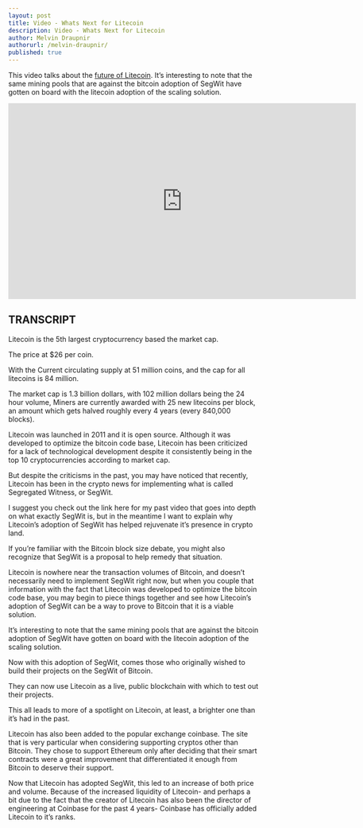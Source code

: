 ```yaml
---
layout: post
title: Video - Whats Next for Litecoin
description: Video - Whats Next for Litecoin
author: Melvin Draupnir
authorurl: /melvin-draupnir/ 
published: true
---
```


<p>This video talks about the <a href="/how-to-buy-litecoins/">future of Litecoin</a>. It’s interesting to note that the same mining pools that are against the bitcoin adoption of SegWit have gotten on board with the litecoin adoption of the scaling solution.</p>

<center><iframe width="700" height="394" src="https://www.youtube.com/embed/EkbarLYPGpg" frameborder="0" allowfullscreen></iframe></center>

<h2>TRANSCRIPT</h2>

Litecoin is the 5th largest cryptocurrency based the market cap. 

The price at $26 per coin. 

With the Current circulating supply at 51 million coins, and the cap for all litecoins is 84 million. 

The market cap is 1.3 billion dollars, with 102 million dollars being the 24 hour volume, Miners are currently awarded with 25 new litecoins per block, an amount which gets halved roughly every 4 years (every 840,000 blocks). 

Litecoin was launched in 2011 and it is open source. Although it was developed to optimize the bitcoin code base, Litecoin has been criticized for a lack of technological development despite it consistently being in the top 10 cryptocurrencies according to market cap. 

But despite the criticisms in the past, you may have noticed that recently, Litecoin has been in the crypto news for implementing what is called Segregated Witness, or SegWit. 

I suggest you check out the link here for my past video that goes into depth on what exactly SegWit is, but in the meantime I want to explain why Litecoin’s adoption of SegWit has helped rejuvenate it’s presence in crypto land. 

If you’re familiar with the Bitcoin block size debate, you might also recognize that SegWit is a proposal to help remedy that situation.

Litecoin is nowhere near the transaction volumes of Bitcoin, and doesn’t necessarily need to implement SegWit right now, but when you couple that information with the fact that Litecoin was developed to optimize the bitcoin code base, you may begin to piece things together and see how Litecoin’s adoption of SegWit can be a way to prove to Bitcoin that it is a viable solution.

It’s interesting to note that the same mining pools that are against the bitcoin adoption of SegWit have gotten on board with the litecoin adoption of the scaling solution.

Now with this adoption of SegWit, comes those who originally wished to build their projects on the SegWit of Bitcoin. 

They can now use Litecoin as a live, public blockchain with which to test out their projects. 

This all leads to more of a spotlight on Litecoin, at least, a brighter one than it’s had in the past. 

Litecoin has also been added to the popular exchange coinbase. The site that is very particular when considering supporting cryptos other than Bitcoin. They chose to support Ethereum only after deciding that their smart contracts were a great improvement that differentiated it enough from Bitcoin to deserve their support. 

Now that Litecoin has adopted SegWit, this led to an increase of both price and volume. Because of the increased liquidity of Litecoin- and perhaps a bit due to the fact that the creator of Litecoin has also been the director of engineering at Coinbase for the past 4 years- Coinbase has officially added Litecoin to it’s ranks.
